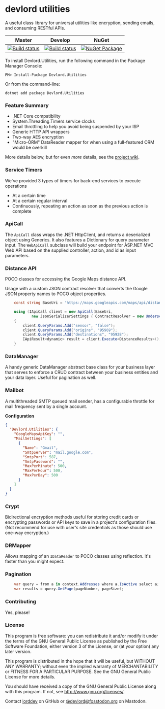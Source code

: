devlord utilities
====================


A useful class library for universal utilities like encryption, sending emails, and consuming RESTful APIs.

| Master      | Develop      | NuGet      |
| -----       | -----        | -----      |
| [![Build status](https://ci.appveyor.com/api/projects/status/i0us4v5jxi6llk3e/branch/master?svg=true)](https://ci.appveyor.com/project/lorddev/utilities/branch/master) | [![Build status](https://ci.appveyor.com/api/projects/status/i0us4v5jxi6llk3e/branch/develop?svg=true)](https://ci.appveyor.com/project/lorddev/utilities/branch/develop) | [![NuGet Package](https://buildstats.info/nuget/Devlord.Utilities)](https://www.nuget.org/packages/Devlord.Utilities/) |

To install Devlord.Utilities, run the following command in the Package Manager Console:

    PM> Install-Package Devlord.Utilities
    
Or from the command-line:

    dotnet add package Devlord.Utilities

### Feature Summary

* .NET Core compatibility
* System.Threading.Timers service clocks
* Email throttling to help you avoid being suspended by your ISP
* Generic HTTP API wrappers
* Two-way AES encryption
* "Micro-ORM" DataReader mapper for when using a full-featured ORM would be overkill

More details below, but for even _more_ details, see the [project wiki](https://github.com/lorddev/utilities/wiki).

### Service Timers

We've provided 3 types of timers for back-end services to execute operations 
* At a certain time
* At a certain regular interval
* Continuously, repeating an action as soon as the previous action is complete

### ApiCall

The `ApiCall` class wraps the .NET HttpClient, and returns a deserialized object using Generics. It also features a Dictionary 
for query parameter input. The `WebApiCall` subclass will build your endpoint for ASP.NET MVC Web API based on the supplied 
controller, action, and id as input parameters.

### Distance API

POCO classes for accessing the Google Maps distance API.

Usage with a custom JSON contract resolver that converts the Google JSON property names to POCO object properties.

```csharp
    const string BaseUri = "https://maps.googleapis.com/maps/api/distancematrix/json";

    using (IApiCall client = new ApiCall(BaseUri,
            new JsonSerializerSettings { ContractResolver = new UnderscoreContractResolver() }))
    {
        client.QueryParams.Add("sensor", "false");
        client.QueryParams.Add("origins", "95969");
        client.QueryParams.Add("destinations", "95928");
        IApiResult<dynamic> result = client.Execute<DistanceResults>();
    }
```

### DataManager

A handy generic DataManager abstract base class for your business layer that serves to enforce a CRUD contract between your 
business entities and your data layer. Useful for pagination as well.

### Mailbot

A multithreaded SMTP queued mail sender, has a configurable throttle for mail frequency sent by a single account.

**Configuration**

```json
{
  "Devlord.Utilities": {
    "GoogleMapsApiKey": "",
    "MailSettings": [
      {
        "Name": "Gmail",
        "SmtpServer": "mail.google.com",
        "SmtpPort": 587,
        "SmtpPassword": "",
        "MaxPerMinute": 500,
        "MaxPerHour": 500,
        "MaxPerDay": 500
      }
    ]
  }
}
```

### Crypt

Bidirectional encryption methods useful for storing credit cards or encrypting passwords or API keys to save in a project's
configuration files. (Not recommend for use with user's site credentials as those should use one-way encryption.)

### DRMapper

Allows mapping of an `IDataReader` to POCO classes using reflection. It's faster than you might expect.

### Pagination

```csharp
    var query = from a in context.Addresses where a.IsActive select a;
    var results = query.GetPage(pageNumber, pageSize); 
```

### Contributing

Yes, please!

### License

This program is free software: you can redistribute it and/or modify it under the terms of the GNU General Public License as published
by the Free Software Foundation, either version 3 of the License, or (at your option) any later version.

This program is distributed in the hope that it will be useful, but WITHOUT ANY WARRANTY; without even the implied warranty of
MERCHANTABILITY or FITNESS FOR A PARTICULAR PURPOSE.  See the GNU General Public License for more details.

You should have received a copy of the GNU General Public License along with this program.  If not, see <http://www.gnu.org/licenses/>.

Contact [lorddev](https://github.com/lorddev) on GitHub or [@devlord@fosstodon.org](https://fosstodon.org/@devlord) on Mastodon.
